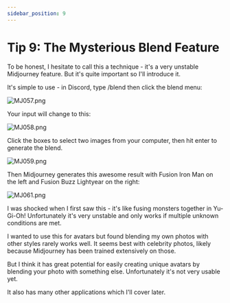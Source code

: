 ```yaml
---
sidebar_position: 9
---
```


# Tip 9: The Mysterious Blend Feature

To be honest, I hesitate to call this a technique - it's a very unstable Midjourney feature. But it's quite important so I'll introduce it.

It's simple to use - in Discord, type /blend then click the blend menu:

![MJ057.png](https://res.craft.do/user/full/d845172f-becd-4255-bf79-d722098b2d83/doc/15EA26B6-9B49-4076-B8D8-DFE53ABD52C8/711A1666-90E0-4885-8821-9DE291BA4E5C_2/pLGOKURlwtTKN72KKCVrosAuI2YKyEYQnd1MzWW5kCsz/MJ057.png)

Your input will change to this:

![MJ058.png](https://res.craft.do/user/full/d845172f-becd-4255-bf79-d722098b2d83/doc/15EA26B6-9B49-4076-B8D8-DFE53ABD52C8/E0D3D93D-5741-4C74-BF54-D6165C103CBE_2/otQUevHxBx118ESLonxio5Q4tZ7jrFVLhhXyaFIbLAkz/MJ058.png)

Click the boxes to select two images from your computer, then hit enter to generate the blend.

![MJ059.png](https://res.craft.do/user/full/d845172f-becd-4255-bf79-d722098b2d83/doc/15EA26B6-9B49-4076-B8D8-DFE53ABD52C8/A4E58CD2-3E5F-42C8-AE2A-60349FE7B860_2/VUq7TBcjyUHdWjAPh5Y2x8CYDys4L59YGhrkXMlBMtUz/MJ059.png)

Then Midjourney generates this awesome result with Fusion Iron Man on the left and Fusion Buzz Lightyear on the right:

![MJ061.png](https://res.craft.do/user/full/d845172f-becd-4255-bf79-d722098b2d83/doc/15EA26B6-9B49-4076-B8D8-DFE53ABD52C8/77ADDE3A-48E0-4323-8D9C-F80D32E41814_2/1MWe1uTDsRJp30xzq9R4CYHklyZxU9jKEay2XV6LFSEz/MJ061.png)

I was shocked when I first saw this - it's like fusing monsters together in Yu-Gi-Oh! Unfortunately it's very unstable and only works if multiple unknown conditions are met.

I wanted to use this for avatars but found blending my own photos with other styles rarely works well. It seems best with celebrity photos, likely because Midjourney has been trained extensively on those.

But I think it has great potential for easily creating unique avatars by blending your photo with something else. Unfortunately it's not very usable yet.

It also has many other applications which I'll cover later.
